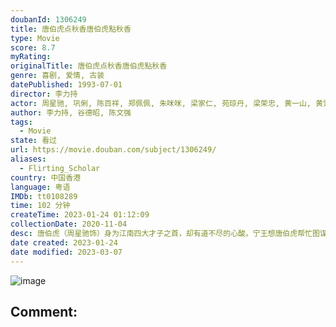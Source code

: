 ```yaml
---
doubanId: 1306249
title: 唐伯虎点秋香唐伯虎點秋香
type: Movie
score: 8.7
myRating: 
originalTitle: 唐伯虎点秋香唐伯虎點秋香
genre: 喜剧, 爱情, 古装
datePublished: 1993-07-01
director: 李力持
actor: 周星驰, 巩俐, 陈百祥, 郑佩佩, 朱咪咪, 梁家仁, 苑琼丹, 梁荣忠, 黄一山, 黄霑, 吴镇宇, 刘家辉, 蓝洁瑛, 谷德昭, 陈辉虹, 李健仁, 宣萱, 温翠苹, 朱铁和, 平田广明, 刘小芸, 李绮霞, 何英伟, 曾健明, 黎彼得, 黄凤琼, 王伟梁, 贾天怡, 姜皓文, 陈家碧, 林威, 李家声, 刘锡贤
author: 李力持, 谷德昭, 陈文强
tags:
  - Movie
state: 看过
url: https://movie.douban.com/subject/1306249/
aliases:
  - Flirting_Scholar
country: 中国香港
language: 粤语
IMDb: tt0108289
time: 102 分钟
createTime: 2023-01-24 01:12:09
collectionDate: 2020-11-04
desc: 唐伯虎（周星驰饰）身为江南四大才子之首，却有道不尽的心酸。宁王想唐伯虎帮忙图谋作反，唐伯虎只好用内功改变脉象，令众人都相信他命不久矣。母亲埋怨他不应该把功夫暴露，因为他们家族一直被当年的仇人追杀。唐...
date created: 2023-01-24
date modified: 2023-03-07
---
```


![image](p2357915564.jpg)

Comment:
---
